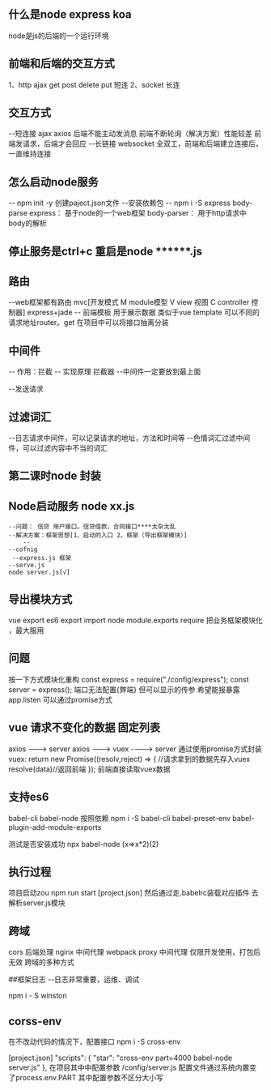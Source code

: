 ## 什么是node express koa
node是js的后端的一个运行环境

## 前端和后端的交互方式
1、http ajax get post delete put 短连
2、socket 长连

## 交互方式
--短连接 ajax axios
    后端不能主动发消息
    前端不断轮询（解决方案）性能较差
    前端发请求，后端才会回应
--长链接 websocket
    全双工，前端和后端建立连接后，一直维持连接

## 

## 怎么启动node服务

-- npm init -y 创建paject.json文件
--安装依赖包
-- npm i -S express body-parse 
    express： 基于node的一个web框架
    body-parser： 用于http请求中body的解析

## 停止服务是ctrl+c 重启是node ******.js

## 路由
--web框架都有路由  mvc[开发模式  M module模型 V view 视图  C controller 控制器]
  express+jade -- 前端模板 用于展示数据  类似于vue template
  可以不同的请求地址router。get
  在项目中可以将接口抽离分装
## 中间件
-- 作用：拦截
-- 实现原理 拦截器 
--中间件一定要放到最上面

--发送请求

## 过滤词汇
--日志请求中间件，可以记录请求的地址，方法和时间等
--色情词汇过滤中间件，可以过滤内容中不当的词汇


## 第二课时node 封装

## Node启动服务 node xx.js
    --问题： 信贷 用户接口。信贷借款，合同接口****太杂太乱
    --解决方案：框架思想[1、启动的入口 2、框架（导出框架模块）]
        --
    --cofnig
     --express.js 框架 
    --serve.js 
    node server.js[√]
    
## 导出模块方式
vue export 
es6 export import 
node module.exports  require
把业务框架模块化 ，最大服用

## 问题
按一下方式模块化重构
const express = require("./config/express");
const server = express();
端口无法配置{弊端} 但可以显示的传参
希望能报暴露app.listen  可以通过promise方式

## vue 请求不变化的数据  固定列表
 axios ---> server
 axios ---> vuex ----> server 通过使用promise方式封装
 vuex:
 return new Promise((resolv,reject) => {
     //请求拿到的数据先存入vuex 
     resolve(data)//返回前端
 });
 前端直接读取vuex数据

 ## 支持es6   
 babel-cli  babel-node
 按照依赖
 npm i -S babel-cli babel-preset-env babel-plugin-add-module-exports

 测试是否安装成功
 npx babel-node  (x=>x*2)(2)

 ## 执行过程
 项目启动zou npm run start [project.json] 然后通过走.babelrc装载对应插件 去解析server.js模块

 ## 跨域
 cors 后端处理
 nginx 中间代理
 webpack proxy 中间代理 仅限开发使用，打包后无效
 跨域的多种方式

 ##框架日志
 --日志非常重要，运维、调试

 npm i - S winston

 ## corss-env 
 在不改动代码的情况下，配置接口
 npm i -S cross-env

 [project.json]
 "scripts": {
    "star": "cross-env part=4000 babel-node server.js"
  },
在项目其中中配置参数 /config/server.js 配置文件通过系统内置变了process.env.PART 其中配置参数不区分大小写

